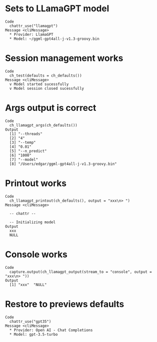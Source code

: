 # Sets to LLamaGPT model

    Code
      chattr_use("llamagpt")
    Message <cliMessage>
      * Provider: LlamaGPT
      * Model: ~/ggml-gpt4all-j-v1.3-groovy.bin

# Session management works

    Code
      ch_test(defaults = ch_defaults())
    Message <cliMessage>
      v Model started sucessfully
      v Model session closed sucessfully

# Args output is correct

    Code
      ch_llamagpt_args(ch_defaults())
    Output
      [1] "--threads"                                  
      [2] "4"                                          
      [3] "--temp"                                     
      [4] "0.01"                                       
      [5] "--n_predict"                                
      [6] "1000"                                       
      [7] "--model"                                    
      [8] "/Users/edgar/ggml-gpt4all-j-v1.3-groovy.bin"

# Printout works

    Code
      ch_llamagpt_printout(ch_defaults(), output = "xxx\n> ")
    Message <cliMessage>
      
      -- chattr --
      
      -- Initializing model 
    Output
      xxx
      NULL

# Console works

    Code
      capture.output(ch_llamagpt_output(stream_to = "console", output = "xxx\n> "))
    Output
      [1] "xxx"  "NULL"

# Restore to previews defaults

    Code
      chattr_use("gpt35")
    Message <cliMessage>
      * Provider: Open AI - Chat Completions
      * Model: gpt-3.5-turbo

